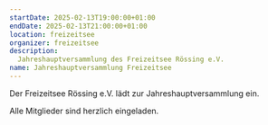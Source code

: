 ```yaml
---
startDate: 2025-02-13T19:00:00+01:00
endDate: 2025-02-13T21:00:00+01:00
location: freizeitsee
organizer: freizeitsee
description:
  Jahreshauptversammlung des Freizeitsee Rössing e.V.
name: Jahreshauptversammlung Freizeitsee
---
```


Der Freizeitsee Rössing e.V. lädt zur Jahreshauptversammlung ein.

Alle Mitglieder sind herzlich eingeladen.